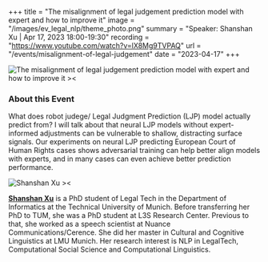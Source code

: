 +++
title = "The misalignment of legal judgement prediction model with expert and how to improve it"
image = "/images/ev_legal_nlp/theme_photo.png"
summary = "Speaker: Shanshan Xu | Apr 17, 2023 18:00-19:30"
recording = "https://www.youtube.com/watch?v=lX8Mg9TVPAQ"
url = "/events/misalignment-of-legal-judgement"
date = "2023-04-17"
+++

<!--more-->

![The misalignment of legal judgement prediction model with expert and how to improve it ><](/images/ev_legal_nlp/theme_photo.png)

<!-- ### Location

[Munich🥨NLP Discord Server](https://discord.gg/XWjVzYvjAu?event=1082301794954264628). -->


### About this Event

What does robot judege/ Legal Judgment Prediction (LJP) model actually predict from? I will talk about that neural LJP models without expert-informed adjustments can be vulnerable to shallow, distracting surface signals. Our experiments on neural LJP predicting European Court of Human Rights cases  shows adversarial training can help better align models with experts, and in many cases can even achieve better prediction performance.

![Shanshan Xu ><](https://sxu3.github.io/authors/admin/avatar_hu91610b169a7652533ea654a0d393ba5d_895245_270x270_fill_q75_lanczos_center.jpg)

[**Shanshan Xu**](https://sxu3.github.io/) is a PhD student of Legal Tech in the Department of Informatics at the Technical University of Munich. Before transferring her PhD to TUM, she was a PhD student at L3S Research Center. Previous to that, she worked as a speech scientist at Nuance Communications/Cerence. She did her master in Cultural and Cognitive Linguistics at LMU Munich. Her research interest is NLP in LegalTech, Computational Social Science and Computational Linguistics.
